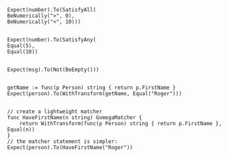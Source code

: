     Expect(number).To(SatisfyAll(
    BeNumerically(">", 0),
    BeNumerically("<", 10)))


    Expect(number).To(SatisfyAny(
    Equal(5),
    Equal(10))


    Expect(msg).To(Not(BeEmpty()))


    getName := func(p Person) string { return p.FirstName }
    Expect(person).To(WithTransform(getName, Equal("Roger")))


    // create a lightweight matcher
    func HaveFirstName(n string) GomegaMatcher {
        return WithTransform(func(p Person) string { return p.FirstName }, Equal(n))
    }
    // the matcher statement is simpler:
    Expect(person).To(HaveFirstName("Roger"))
